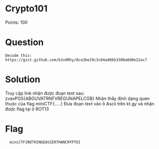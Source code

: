 # Crypto101
  Points: 100
# Question 
    Decode this: https://gist.github.com/b1n4Rhy/8ce3be29c3c04ad6bb3300a0d0e22ac7
# Solution
  Truy cập link nhận được đoạn text sau:    
    zvavPGS{ABGUVATRNFVREGUNAPELCGB}
  Nhận thấy định dạng quen thuộc của flag miniCTF{.....}
  Đưa đoạn text vào ô Ascii trên kt.gy và nhận được flag tại ô ROT13
# Flag
      miniCTF{NOTHINGEASIERTHANCRYPTO}
